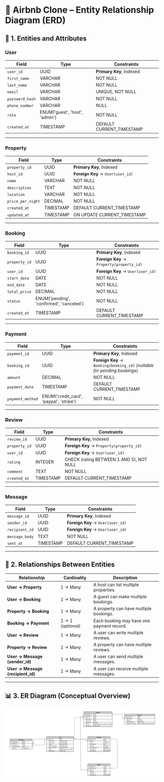 # 🏡 Airbnb Clone – Entity Relationship Diagram (ERD)

## 🧩 1. Entities and Attributes

### **User**
| Field | Type | Constraints |
|--------|------|-------------|
| `user_id` | UUID | **Primary Key**, Indexed |
| `first_name` | VARCHAR | NOT NULL |
| `last_name` | VARCHAR | NOT NULL |
| `email` | VARCHAR | UNIQUE, NOT NULL |
| `password_hash` | VARCHAR | NOT NULL |
| `phone_number` | VARCHAR | NULL |
| `role` | ENUM('guest', 'host', 'admin') | NOT NULL |
| `created_at` | TIMESTAMP | DEFAULT CURRENT_TIMESTAMP |

---

### **Property**
| Field | Type | Constraints |
|--------|------|-------------|
| `property_id` | UUID | **Primary Key**, Indexed |
| `host_id` | UUID | **Foreign Key** → `User(user_id)` |
| `name` | VARCHAR | NOT NULL |
| `description` | TEXT | NOT NULL |
| `location` | VARCHAR | NOT NULL |
| `price_per_night` | DECIMAL | NOT NULL |
| `created_at` | TIMESTAMP | DEFAULT CURRENT_TIMESTAMP |
| `updated_at` | TIMESTAMP | ON UPDATE CURRENT_TIMESTAMP |

---

### **Booking**
| Field | Type | Constraints |
|--------|------|-------------|
| `booking_id` | UUID | **Primary Key**, Indexed |
| `property_id` | UUID | **Foreign Key** → `Property(property_id)` |
| `user_id` | UUID | **Foreign Key** → `User(user_id)` |
| `start_date` | DATE | NOT NULL |
| `end_date` | DATE | NOT NULL |
| `total_price` | DECIMAL | NOT NULL |
| `status` | ENUM('pending', 'confirmed', 'canceled') | NOT NULL |
| `created_at` | TIMESTAMP | DEFAULT CURRENT_TIMESTAMP |

---

### **Payment**
| Field | Type | Constraints |
|--------|------|-------------|
| `payment_id` | UUID | **Primary Key**, Indexed |
| `booking_id` | UUID | **Foreign Key** → `Booking(booking_id)` *(nullable for pending bookings)* |
| `amount` | DECIMAL | NOT NULL |
| `payment_date` | TIMESTAMP | DEFAULT CURRENT_TIMESTAMP |
| `payment_method` | ENUM('credit_card', 'paypal', 'stripe') | NOT NULL |

---

### **Review**
| Field | Type | Constraints |
|--------|------|-------------|
| `review_id` | UUID | **Primary Key**, Indexed |
| `property_id` | UUID | **Foreign Key** → `Property(property_id)` |
| `user_id` | UUID | **Foreign Key** → `User(user_id)` |
| `rating` | INTEGER | CHECK (rating BETWEEN 1 AND 5), NOT NULL |
| `comment` | TEXT | NOT NULL |
| `created_at` | TIMESTAMP | DEFAULT CURRENT_TIMESTAMP |

---

### **Message**
| Field | Type | Constraints |
|--------|------|-------------|
| `message_id` | UUID | **Primary Key**, Indexed |
| `sender_id` | UUID | **Foreign Key** → `User(user_id)` |
| `recipient_id` | UUID | **Foreign Key** → `User(user_id)` |
| `message_body` | TEXT | NOT NULL |
| `sent_at` | TIMESTAMP | DEFAULT CURRENT_TIMESTAMP |

---

## 🔗 2. Relationships Between Entities

| Relationship | Cardinality | Description |
|---------------|--------------|--------------|
| **User → Property** | 1 → Many | A host can list multiple properties. |
| **User → Booking** | 1 → Many | A guest can make multiple bookings. |
| **Property → Booking** | 1 → Many | A property can have multiple bookings. |
| **Booking → Payment** | 1 → 1 *(optional)* | Each booking may have one payment record. |
| **User → Review** | 1 → Many | A user can write multiple reviews. |
| **Property → Review** | 1 → Many | A property can have multiple reviews. |
| **User → Message (sender_id)** | 1 → Many | A user can send multiple messages. |
| **User → Message (recipient_id)** | 1 → Many | A user can receive multiple messages. |

---

## 📊 3. ER Diagram (Conceptual Overview)
![ERD diagram for AirBnb clone](image.png)